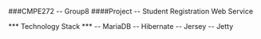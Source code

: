 ###CMPE272 -- Group8
####Project -- Student Registration Web Service

*** Technology Stack ***
-- MariaDB
-- Hibernate
-- Jersey
-- Jetty